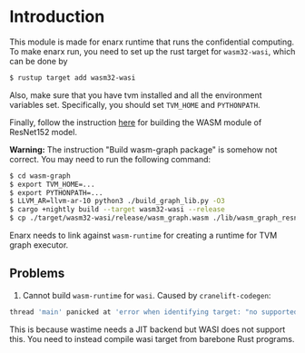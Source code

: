# Introduction

This module is made for enarx runtime that runs the confidential computing. To make enarx run, you need to set up the rust target for `wasm32-wasi`, which can be done by

```sh
$ rustup target add wasm32-wasi
```

Also, make sure that you have tvm installed and all the environment variables set. Specifically, you should set `TVM_HOME` and `PYTHONPATH`. 

Finally, follow the instruction [here](https://github.com/apache/tvm/tree/main/apps/wasm-standalone) for building the WASM module of ResNet152 model.

**Warning:** The instruction "Build wasm-graph package" is somehow not correct. You may need to run the following command:

```sh
$ cd wasm-graph
$ export TVM_HOME=...
$ export PYTHONPATH=...
$ LLVM_AR=llvm-ar-10 python3 ./build_graph_lib.py -O3
$ cargo +nightly build --target wasm32-wasi --release
$ cp ./target/wasm32-wasi/release/wasm_graph.wasm ./lib/wasm_graph_resnet172.wasm
```

Enarx needs to link against `wasm-runtime` for creating a runtime for TVM graph executor.

## Problems

1. Cannot build `wasm-runtime` for `wasi`. Caused by `cranelift-codegen`:
```sh
thread 'main' panicked at 'error when identifying target: "no supported isa found for arch `wasm32`"'.
```

This is because wastime needs a JIT backend but WASI does not support this. You need to instead compile wasi target from barebone Rust programs.
